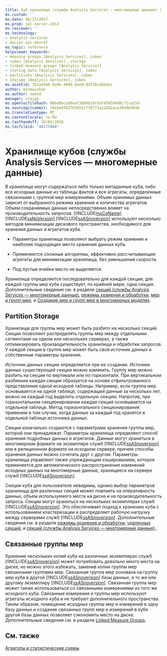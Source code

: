 ```yaml
---
title: Куб хранилища (службы Analysis Services — многомерные данные) | Документация Майкрософт
ms.custom: ''
ms.date: 06/13/2017
ms.prod: sql-server-2014
ms.reviewer: ''
ms.technology:
- analysis-services
- docset-sql-devref
ms.topic: reference
helpviewer_keywords:
- measure groups [Analysis Services], cubes
- cubes [Analysis Services], storage
- linked measure groups [Analysis Services]
- storing data [Analysis Services], cubes
- partitions [Analysis Services], cubes
- storage [Analysis Services], cubes
ms.assetid: 1b1ad360-9a9b-4996-bee9-84238a2bb4ac
author: minewiskan
ms.author: owend
manager: craigg
ms.openlocfilehash: 88bd86cad9eaf3884b19c6a74f6594d8c71ca25d
ms.sourcegitcommit: 3da2edf82763852cff6772a1a282ace3034b4936
ms.translationtype: MT
ms.contentlocale: ru-RU
ms.lasthandoff: 10/02/2018
ms.locfileid: "48177864"
---
```

# <a name="cube-storage-analysis-services---multidimensional-data"></a>Хранилище кубов (службы Analysis Services — многомерные данные)
  В хранилище могут содержаться либо только метаданные куба, либо все исходные данные из таблицы фактов и все агрегаты, определенные связанными с группой мер измерениями. Объем хранимых данных зависит от выбранного режима хранения и количества агрегатов. Объем сохраняемых данных непосредственно влияет на производительность запросов. [!INCLUDE[msCoName](../../includes/msconame-md.md)] [!INCLUDE[ssNoVersion](../../includes/ssnoversion-md.md)] [!INCLUDE[ssASnoversion](../../includes/ssasnoversion-md.md)] используют несколько методов минимизации дискового пространства, необходимого для хранения данных и агрегатов куба.  
  
-   Параметры хранилища позволяют выбрать режим хранения и наиболее подходящее место хранения данных куба.  
  
-   Применяются сложные алгоритмы, эффективно рассчитывающие агрегаты для минимизации хранилища, без уменьшения скорости.  
  
-   Под пустые ячейки место не выделяется.  
  
 Хранилище определяется последовательно для каждой секции; для каждой группы мер куба существует, по крайней мере, одна секция. Дополнительные сведения см. в разделе [секций &#40;службы Analysis Services — многомерные данные&#41;](partitions-analysis-services-multidimensional-data.md), [режимы хранения и обработки](partitions-partition-storage-modes-and-processing.md), [мер и групп мер](../multidimensional-models/measures-and-measure-groups.md), и [Создание мер и групп мер в многомерных моделях](../multidimensional-models/create-measures-and-measure-groups-in-multidimensional-models.md).  
  
## <a name="partition-storage"></a>Partition Storage  
 Хранилище для группы мер может быть разбито на несколько секций. Секции позволяют распределять группы мер между отдельными сегментами на одном или нескольких серверах, а также оптимизировать производительность хранилища и обработки запросов. У каждой секции в группе мер может быть свой источник данных и собственные параметры хранения.  
  
 Источник данных секции определяется при ее создании. Источник данных существующей секции можно изменить. Группу мер можно разбить на секции по вертикали или по горизонтали. При вертикальном разбиении каждая секция образуется на основе отфильтрованного представления одной исходной таблицы. Например, если группа мер основывается на одной таблице, содержащей данные за несколько лет, можно на каждый год выделить отдельную секцию. Напротив, при горизонтальном секционировании каждая секция основывается на отдельной таблице. Метод горизонтального секционирования применим в том случае, когда данные за каждый год хранятся в отдельной таблице источника данных.  
  
 Секции изначально создаются с параметрами хранения группы мер, которой они принадлежат. Параметры хранилища определяют способ хранения подробных данных и агрегатов. Данные могут храниться в многомерном формате на экземпляре служб [!INCLUDE[ssASnoversion](../../includes/ssasnoversion-md.md)] или в реляционном формате на исходном сервере, причем способы хранения данных можно сочетать друг с другом. Параметры хранилища управляют также упреждающим кэшированием, которое применяется для автоматического распространения изменений исходных данных на многомерные данные, хранящиеся на сервере служб [!INCLUDE[ssASnoversion](../../includes/ssasnoversion-md.md)].  
  
 Секции куба для пользователя невидимы, однако выбор параметров хранилища для различных секций может повлиять на оперативность данных, объем используемого места на диске и на производительность запроса. Секции могут храниться на нескольких экземплярах служб [!INCLUDE[ssASnoversion](../../includes/ssasnoversion-md.md)]. Это обеспечивает подход к хранению куба с использованием кластеризации и распределяет рабочую нагрузку между серверами служб [!INCLUDE[ssASnoversion](../../includes/ssasnoversion-md.md)]. Дополнительные сведения см. в разделе [режимы хранения и обработки](partitions-partition-storage-modes-and-processing.md), [удаленных секций](partitions-remote-partitions.md), и [секций &#40;службы Analysis Services — многомерные данные&#41; ](partitions-analysis-services-multidimensional-data.md).  
  
## <a name="linked-measure-groups"></a>Связанные группы мер  
 Хранение нескольких копий куба на различных экземплярах служб [!INCLUDE[ssASnoversion](../../includes/ssasnoversion-md.md)] может потребовать довольно много места на диске, но можно этого избежать, заменив копии группы мер связанными группами мер. Связанная группа мер основана на группу мер куба в другой [!INCLUDE[ssASnoversion](../../includes/ssasnoversion-md.md)] базы данных, в то же или другому экземпляру [!INCLUDE[ssASnoversion](../../includes/ssasnoversion-md.md)]. Связанная группа мер может также использоваться со связанными измерениями из того же исходного куба. Связанные измерения и группы мер используют агрегаты исходного куба и не требуют дополнительного пространства. Таким образом, помещение исходных группы мер и измерений в одну базу данных и создание связанных групп мер и измерений в кубе другой базы данных позволяет сэкономить место на диске. Дополнительные сведения см. в разделе [Linked Measure Groups](../multidimensional-models/linked-measure-groups.md).  
  
## <a name="see-also"></a>См. также  
 [Агрегаты и статистические схемы](aggregations-and-aggregation-designs.md)  
  
  
